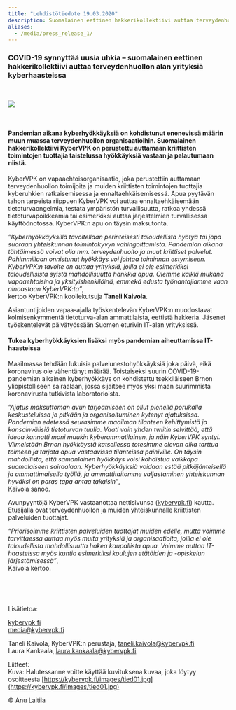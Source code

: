 ```yaml
---
title: "Lehdistötiedote 19.03.2020"
description: Suomalainen eettinen hakkerikollektiivi auttaa terveydenhuollon alan yrityksiä kyberhaasteissa. KyberVPK on vapaaehtoisorganisaatio, joka perustettiin auttamaan terveydenhuollon toimijoita ja muiden kriittisten toimintojen tuottajia kyberuhkien ratkaisemisessa ja ennaltaehkäisemisessä.
aliases:
  - /media/press_release_1/
---
```



### COVID-19 synnyttää uusia uhkia – suomalainen eettinen hakkerikollektiivi auttaa terveydenhuollon alan yrityksiä kyberhaasteissa 

&nbsp;

![](/images/tied01.jpg)

&nbsp;

#### Pandemian aikana kyberhyökkäyksiä on kohdistunut enenevissä määrin muun muassa terveydenhuollon organisaatioihin. Suomalainen hakkerikollektiivi KyberVPK on perustettu auttamaan kriittisten toimintojen tuottajia taistelussa hyökkäyksiä vastaan ja palautumaan niistä.

KyberVPK on vapaaehtoisorganisaatio, joka perustettiin auttamaan terveydenhuollon toimijoita ja muiden kriittisten toimintojen tuottajia kyberuhkien ratkaisemisessa ja ennaltaehkäisemisessä. Apua pyytävän tahon tarpeista riippuen KyberVPK voi auttaa ennaltaehkäisemään tietoturvaongelmia, testata ympäristön turvallisuutta, ratkoa yhdessä tietoturvapoikkeamia tai esimerkiksi auttaa järjestelmien turvallisessa käyttöönotossa. KyberVPK:n apu on täysin maksutonta.

_”Kyberhyökkäyksillä tavoitellaan perinteisesti taloudellista hyötyä tai jopa suoraan yhteiskunnan toimintakyvyn vahingoittamista. Pandemian aikana tähtäimessä voivat olla mm. terveydenhuolto ja muut kriittiset palvelut. Pahimmillaan onnistunut hyökkäys voi johtaa toiminnan estymiseen. KyberVPK:n tavoite on auttaa yrityksiä, joilla ei ole esimerkiksi taloudellisista syistä mahdollisuutta hankkia apua. Olemme kaikki mukana vapaaehtoisina ja yksityishenkilöinä, emmekä edusta työnantajiamme vaan ainoastaan KyberVPK:ta”_,\
kertoo KyberVPK:n koollekutsuja **Taneli Kaivola**.

Asiantuntijoiden vapaa-ajalla työskentelevän KyberVPK:n muodostavat kolmisenkymmentä tietoturva-alan ammattilaista, eettistä hakkeria. Jäsenet työskentelevät päivätyössään Suomen eturivin IT-alan yrityksissä. 

#### Tukea kyberhyökkäyksien lisäksi myös pandemian aiheuttamissa IT-haasteissa

Maailmassa tehdään lukuisia palvelunestohyökkäyksiä joka päivä, eikä koronavirus ole vähentänyt määrää. Toistaiseksi suurin COVID-19-pandemian aikainen kyberhyökkäys on kohdistettu tsekkiläiseen Brnon yliopistolliseen sairaalaan, jossa sijaitsee myös yksi maan suurimmista koronavirusta tutkivista laboratorioista.

_”Ajatus maksuttoman avun tarjoamiseen on ollut pienellä porukalla keskusteluissa jo pitkään ja organisoituminen kytenyt ajatuksissa. Pandemian edetessä seurasimme maailman tilanteen kehittymistä ja kansainvälisiä tietoturvan tuulia. Vaati vain yhden twiitin selvittää, että ideaa kannatti moni muukin kyberammatilainen, ja näin KyberVPK syntyi. Viimeistään Brnon hyökkäystä katsellessa totesimme olevan aika tarttua toimeen ja tarjota apua vastaavissa tilanteissa painiville. On täysin mahdollista, että samanlainen hyökkäys voisi kohdistua vaikkapa suomalaiseen sairaalaan. Kyberhyökkäyksiä voidaan estää pitkäjänteisellä ja ammattimaisella työllä, ja ammattitaitomme valjastaminen yhteiskunnan hyväksi on paras tapa antaa takaisin”_,\
Kaivola sanoo.

Avunpyyntöjä KyberVPK vastaanottaa nettisivunsa ([kybervpk.fi](https://kybervpk.fi/)) kautta. Etusijalla ovat terveydenhuollon ja muiden yhteiskunnalle kriittisten palveluiden tuottajat.

_“Priorisoimme kriittisten palveluiden tuottajat muiden edelle, mutta voimme tarvittaessa auttaa myös muita yrityksiä ja organisaatioita, joilla ei ole taloudellista mahdollisuutta hakea kaupallista apua. Voimme auttaa IT-haasteissa myös kuntia esimerkiksi koulujen etätöiden ja -opiskelun järjestämisessä”_,\
Kaivola kertoo.

&nbsp;

&nbsp;

Lisätietoa:

[kybervpk.fi](https://kybervpk.fi/)
\
[media@kybervpk.fi](mailto:media@kybervpk.fi)

Taneli Kaivola, KyberVPK:n perustaja, [taneli.kaivola@kybervpk.fi](mailto:taneli.kaivola@kybervpk.fi)
\
Laura Kankaala, [laura.kankaala@kybervpk.fi](mailto:laura.kankaala@kybervpk.fi)



Liitteet: 
\
Kuva: Halutessanne voitte käyttää kuvituksena kuvaa, joka löytyy osoitteesta [https://kybervpk.fi/images/tied01.jpg](https://kybervpk.fi/images/tied01.jpg)

© Anu Laitila
